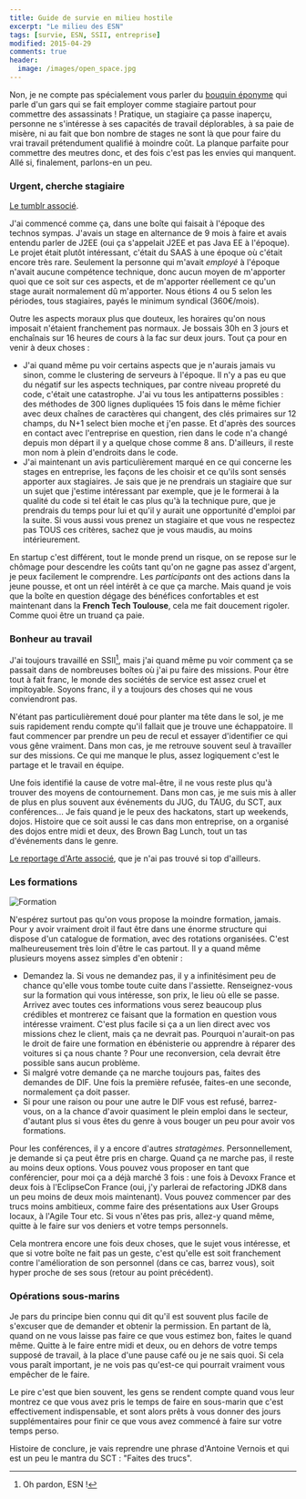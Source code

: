 ```yaml
---
title: Guide de survie en milieu hostile
excerpt: "Le milieu des ESN"
tags: [survie, ESN, SSII, entreprise]
modified: 2015-04-29
comments: true
header:
  image: /images/open_space.jpg
---
```


Non, je ne compte pas spécialement vous parler du [bouquin éponyme](http://www.sonatine-editions.fr/livres/Guide-de-survie-en-milieu-hostile.asp) qui parle d'un gars qui se fait employer comme stagiaire partout pour commettre des assassinats ! Pratique, un stagiaire ça passe inaperçu, personne ne s'intéresse à ses capacités de travail déplorables, à sa paie de misère, ni au fait que bon nombre de stages ne sont là que pour faire du vrai travail prétendument qualifié à moindre coût. La planque parfaite pour commettre des meutres donc, et des fois c'est pas les envies qui manquent. Allé si, finalement, parlons-en un peu.

### Urgent, cherche stagiaire

[Le tumblr associé](http://urgentrecherchestagiaire.tumblr.com/).

J'ai commencé comme ça, dans une boîte qui faisait à l'époque des technos sympas. J'avais un stage en alternance de 9 mois à faire et avais entendu parler de J2EE (oui ça s'appelait J2EE et pas Java EE à l'époque). Le projet était plutôt intéressant, c'était du SAAS à une époque où c'était encore très rare. Seulement la personne qui m'avait _employé_ à l'époque n'avait aucune compétence technique, donc aucun moyen de m'apporter quoi que ce soit sur ces aspects, et de m'apporter réellement ce qu'un stage aurait normalement dû m'apporter. Nous étions 4 ou 5 selon les périodes, tous stagiaires, payés le minimum syndical (360€/mois).

Outre les aspects moraux plus que douteux, les horaires qu'on nous imposait n'étaient franchement pas normaux. Je bossais 30h en 3 jours et enchaînais sur 16 heures de cours à la fac sur deux jours. Tout ça pour en venir à deux choses :

* J'ai quand même pu voir certains aspects que je n'aurais jamais vu sinon, comme le clustering de serveurs à l'époque. Il n'y a pas eu que du négatif sur les aspects techniques, par contre niveau propreté du code, c'était une catastrophe. J'ai vu tous les antipatterns possibles : des méthodes de 300 lignes dupliquées 15 fois dans le même fichier avec deux chaînes de caractères qui changent, des clés primaires sur 12 champs, du N+1 select bien moche et j'en passe. Et d'après des sources en contact avec l'entreprise en question, rien dans le code n'a changé depuis mon départ il y a quelque chose comme 8 ans. D'ailleurs, il reste mon nom à plein d'endroits dans le code.
* J'ai maintenant un avis particulièrement marqué en ce qui concerne les stages en entreprise, les façons de les choisir et ce qu'ils sont sensés apporter aux stagiaires. Je sais que je ne prendrais un stagiaire que sur un sujet que j'estime intéressant par exemple, que je le formerai à la qualité du code si tel était le cas plus qu'à la technique pure, que je prendrais du temps pour lui et qu'il y aurait une opportunité d'emploi par la suite. Si vous aussi vous prenez un stagiaire et que vous ne respectez pas TOUS ces critères, sachez que je vous maudis, au moins intérieurement.

En startup c'est différent, tout le monde prend un risque, on se repose sur le chômage pour descendre les coûts tant qu'on ne gagne pas assez d'argent, je peux facilement le comprendre. Les _participants_ ont des actions dans la jeune pousse, et ont un réel intérêt à ce que ça marche. Mais quand je vois que la boîte en question dégage des bénéfices confortables et est maintenant dans la __French Tech Toulouse__, cela me fait doucement rigoler. Comme quoi être un truand ça paie.

### Bonheur au travail

J'ai toujours travaillé en SSII[^1], mais j'ai quand même pu voir comment ça se passait dans de nombreuses boîtes où j'ai pu faire des missions. Pour être tout à fait franc, le monde des sociétés de service est assez cruel et impitoyable. Soyons franc, il y a toujours des choses qui ne vous conviendront pas.

[^1]: Oh pardon, ESN !

N'étant pas particulièrement doué pour planter ma tête dans le sol, je me suis rapidement rendu compte qu'il fallait que je trouve une échappatoire. Il faut commencer par prendre un peu de recul et essayer d'identifier ce qui vous gêne vraiment. Dans mon cas, je me retrouve souvent seul à travailler sur des missions. Ce qui me manque le plus, assez logiquement c'est le partage et le travail en équipe.

Une fois identifié la cause de votre mal-être, il ne vous reste plus qu'à trouver des moyens de contournement. Dans mon cas, je me suis mis à aller de plus en plus souvent aux événements du JUG, du TAUG, du SCT, aux conférences... Je fais quand je le peux des hackatons, start up weekends, dojos. Histoire que ce soit aussi le cas dans mon entreprise, on a organisé des dojos entre midi et deux, des Brown Bag Lunch, tout un tas d'événements dans le genre.

[Le reportage d'Arte associé](http://www.arte.tv/guide/fr/051637-000/le-bonheur-au-travail), que je n'ai pas trouvé si top d'ailleurs.

### Les formations

![Formation]({{site.url}}/images/formation.jpg)

N'espérez surtout pas qu'on vous propose la moindre formation, jamais. Pour y avoir vraiment droit il faut être dans une énorme structure qui dispose d'un catalogue de formation, avec des rotations organisées. C'est malheureusement très loin d'être le cas partout. Il y a quand même plusieurs moyens assez simples d'en obtenir :

* Demandez la. Si vous ne demandez pas, il y a infinitésiment peu de chance qu'elle vous tombe toute cuite dans l'assiette. Renseignez-vous sur la formation qui vous intéresse, son prix, le lieu où elle se passe. Arrivez avec toutes ces informations vous serez beaucoup plus crédibles et montrerez ce faisant que la formation en question vous intéresse vraiment. C'est plus facile si ça a un lien direct avec vos missions chez le client, mais ça ne devrait pas. Pourquoi n'aurait-on pas le droit de faire une formation en ébénisterie ou apprendre à réparer des voitures si ça nous chante ? Pour une reconversion, cela devrait être possible sans aucun problème.
* Si malgré votre demande ça ne marche toujours pas, faites des demandes de DIF. Une fois la première refusée, faites-en une seconde, normalement ça doit passer.
* Si pour une raison ou pour une autre le DIF vous est refusé, barrez-vous, on a la chance d'avoir quasiment le plein emploi dans le secteur, d'autant plus si vous êtes du genre à vous bouger un peu pour avoir vos formations.

Pour les conférences, il y a encore d'autres _stratagèmes_. Personnellement, je demande si ça peut être pris en charge. Quand ça ne marche pas, il reste au moins deux options. Vous pouvez vous proposer en tant que conférencier, pour moi ça a déjà marché 3 fois : une fois à Devoxx France et deux fois à l'EclipseCon France (oui, j'y parlerai de refactoring JDK8 dans un peu moins de deux mois maintenant). Vous pouvez commencer par des trucs moins ambitieux, comme faire des présentations aux User Groups locaux, à l'Agile Tour etc. Si vous n'êtes pas pris, allez-y quand même, quitte à le faire sur vos deniers et votre temps personnels.

Cela montrera encore une fois deux choses, que le sujet vous intéresse, et que si votre boîte ne fait pas un geste, c'est qu'elle est soit franchement contre l'amélioration de son personnel (dans ce cas, barrez vous), soit hyper proche de ses sous (retour au point précédent).

### Opérations sous-marins

Je pars du principe bien connu qui dit qu'il est souvent plus facile de s'excuser que de demander et obtenir la permission. En partant de là, quand on ne vous laisse pas faire ce que vous estimez bon, faites le quand même. Quitte à le faire entre midi et deux, ou en dehors de votre temps supposé de travail, à la place d'une pause café ou je ne sais quoi. Si cela vous paraît important, je ne vois pas qu'est-ce qui pourrait vraiment vous empêcher de le faire.

Le pire c'est que bien souvent, les gens se rendent compte quand vous leur montrez ce que vous avez pris le temps de faire en sous-marin que c'est effectivement indispensable, et sont alors prêts à vous donner des jours supplémentaires pour finir ce que vous avez commencé à faire sur votre temps perso.

Histoire de conclure, je vais reprendre une phrase d'Antoine Vernois et qui est un peu le mantra du SCT : "Faites des trucs".